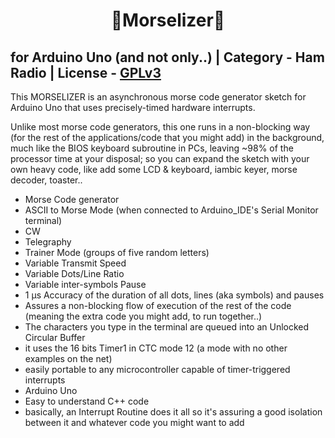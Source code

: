 <h1 align = "center">🌟Morselizer🌟</h1>

## **for Arduino Uno (and not only..) | Category - Ham Radio | License - [GPLv3](https://www.gnu.org/licenses/gpl-3.0.html)**

This MORSELIZER is an asynchronous morse code generator sketch for Arduino Uno 
that uses precisely-timed hardware interrupts.

Unlike most morse code generators, this one runs in a non-blocking way (for the rest of the applications/code that you might add) in the 
background, much like the BIOS keyboard subroutine in PCs, leaving ~98% of the 
processor time at your disposal; so you can expand the sketch with your own 
heavy code, like add some LCD & keyboard, iambic keyer, morse decoder, toaster..

- Morse Code generator
- ASCII to Morse Mode (when connected to Arduino_IDE's Serial Monitor terminal) 
- CW
- Telegraphy
- Trainer Mode (groups of five random letters)
- Variable Transmit Speed
- Variable Dots/Line Ratio
- Variable inter-symbols Pause
- 1 µs Accuracy of the duration of all dots, lines (aka symbols) and pauses
- Assures a non-blocking flow of execution of the rest of the code (meaning the extra code you might add, to run together..)
- The characters you type in the terminal are queued into an Unlocked Circular Buffer
- it uses the 16 bits Timer1 in CTC mode 12 (a mode with no other examples on the net)
- easily portable to any microcontroller capable of timer-triggered interrupts
- Arduino Uno
- Easy to understand C++ code
- basically, an Interrupt Routine does it all so it's assuring a good isolation between it and whatever code you might want to add
